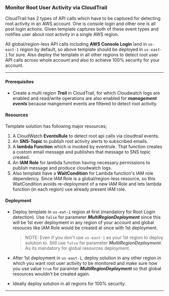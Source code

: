 ### Monitor Root User Activity via CloudTrail

CloudTrail has 2 types of API calls which have to be captured for detecting root activity in an AWS account. One is console login and other one is all post login actions. Given template captures both of these event types and notifies user about root activity in a single AWS region.

All global/region-less API calls including **AWS Console Login** land in `us-east-1` region by default, so above template should be deployed in `us-east-1` for sure. Also deploy the template in all other regions to detect root user API calls across whole account and also to achieve 100% security for your account.

----

#### Prerequisites
- Create a multi region _**Trail**_ in CloudTrail, for which Cloudwatch logs are enabled and read/write operations are also enabled for _**management events**_ because mangement events are filtered to detect root activity.

#### Resources
Template solution has following major resources;
1. A CloudWatch **EventsRule** to detect root api calls via cloudtrail events.
2. An **SNS-Topic** to publish root activity alerts to subscribed emails.
3. A **lambda Function** which is invoked by eventrule. That function creates a custom email message and publishes that message to SNS topic created.
4. An **IAM Role** for lambda function having necessary permissions to publish message and produce cloudwatch logs. 
5. Also template have a **WaitCondition** for Lambda function's IAM role dependency. Since IAM Role is a global/region-less resource, so this WaitCondition avoids re-deployment of a new IAM Role and lets lambda function (in each region) use already present IAM role.

#### Deployment

- Deploy template in `us-eat-1` region at first (mandatory for Root Login detection). Use `false` for parameter _**MultiRegionDeployment**_ since this will be 1st ever deployment in any region of your account and global resouces like IAM Role would be created at once with 1st deployment.
	
	> NOTE: Even if you don't use `us-east-1` as your 1st region to deploy solution to. Still use `false` for parameter _**MultiRegionDeployment**_. As its mandatory for global resources deployment.

- After 1st deployment in `us-east-1`, deploy solution in any other region in which you want root user activity to be monitored and make sure now you use value `true` for paramter _**MultiRegionDeployment**_ so that global resources wouldn't be created again.
- Ideally deploy solution in all regions for 100% security.

----